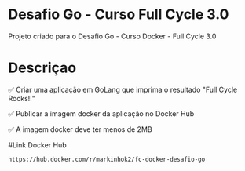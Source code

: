 # Desafio Go - Curso Full Cycle 3.0

Projeto criado para o Desafio Go - Curso Docker - Full Cycle 3.0

# Descriçao

✅ Criar uma aplicação em GoLang que imprima o resultado "Full Cycle Rocks!!"

✅ Publicar a imagem docker da aplicação no Docker Hub

✅ A imagem docker deve ter menos de 2MB 

#Link Docker Hub
```
https://hub.docker.com/r/markinhok2/fc-docker-desafio-go
```
